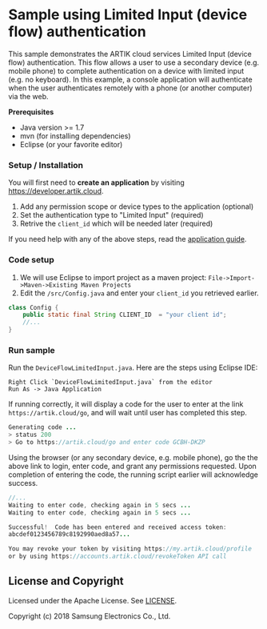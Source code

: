 # Sample using Limited Input (device flow) authentication 

This sample demonstrates the ARTIK cloud services Limited Input (device flow) authentication. This flow allows a user to use a secondary device (e.g. mobile phone) to complete authentication on a device with limited input (e.g. no keyboard). In this example, a console application will authenticate when the user authenticates remotely with a phone (or another computer) via the web.

**Prerequisites**

* Java version >= 1.7
* mvn (for installing dependencies)
* Eclipse (or your favorite editor)

### Setup / Installation

You will first need to **create an application** by visiting https://developer.artik.cloud.   

1. Add any permission scope or device types to the application (optional)
2. Set the authentication type to "Limited Input" (required)
3. Retrive the `client_id` which will be needed later (required)

If you need help with any of the above steps, read the [application guide](https://developer.artik.cloud/documentation/getting-started/applications.html).

### **Code setup**

1. We will use Eclipse to import project as a maven project: `File->Import->Maven->Existing Maven Projects`
2. Edit the `/src/Config.java` and enter your `client_id` you retrieved earlier.

```java
class Config {	
	public static final String CLIENT_ID  = "your client id";
    //...
}    
```

### Run sample  

Run the `DeviceFlowLimitedInput.java`. Here are the steps using Eclipse IDE: 

```
Right Click `DeviceFlowLimitedInput.java` from the editor
Run As -> Java Application
```

If running correctly, it will display a code for the user to enter at the link `https://artik.cloud/go`, and will wait until user has completed this step.

```java
Generating code ...
> status 200
> Go to https://artik.cloud/go and enter code GCBH-DKZP
```

Using the browser (or any secondary device, e.g. mobile phone), go the the above link to login, enter code, and grant any permissions requested. Upon completion of entering the code, the running script earlier will acknowledge success.

```java
//...
Waiting to enter code, checking again in 5 secs ...
Waiting to enter code, checking again in 5 secs ...

Successful!  Code has been entered and received access token: 
abcdef0123456789c8192990aed8a57...

You may revoke your token by visiting https://my.artik.cloud/profile
or by using https://accounts.artik.cloud/revokeToken API call
```



License and Copyright
---------------------

Licensed under the Apache License. See [LICENSE](LICENSE).

Copyright (c) 2018 Samsung Electronics Co., Ltd.
